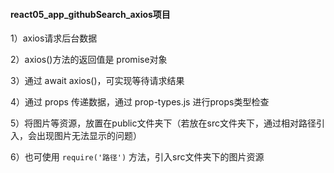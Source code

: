 #### react05_app_githubSearch_axios项目

1）axios请求后台数据

2）axios()方法的返回值是 promise对象

3）通过 await axios()，可实现等待请求结果

4）通过 props 传递数据，通过 prop-types.js 进行props类型检查

5）将图片等资源，放置在public文件夹下（若放在src文件夹下，通过相对路径引入，会出现图片无法显示的问题）

6）也可使用 `require('路径')` 方法，引入src文件夹下的图片资源

